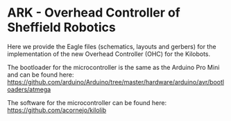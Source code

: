 # ARK - Overhead Controller of Sheffield Robotics

Here we provide the Eagle files (schematics, layouts and gerbers) for the implementation of the new Overhead Controller (OHC) for the Kilobots. 

The bootloader for the microcontroller is the same as the Arduino Pro Mini and can be found here: https://github.com/arduino/Arduino/tree/master/hardware/arduino/avr/bootloaders/atmega 

The software for the microcontroller can be found here: https://github.com/acornejo/kilolib
